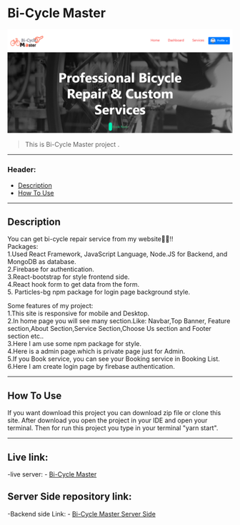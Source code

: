# Bi-Cycle Master

![Project Image](BiCycle-Master.png)

> This is Bi-Cycle Master project .

---

### Header:

- [Description](#description)
- [How To Use](#how-to-use)

---

## Description

You can get bi-cycle repair service from my website🥰🥰!!
<br/>
Packages: <br/>
1.Used React Framework, JavaScript
Language, Node.JS for
Backend, and MongoDB as database. <br/>
2.Firebase for authentication.
<br/>
3.React-bootstrap for style frontend side.
<br/>
4.React hook form to get data from the form. <br/> 5. Particles-bg npm package for login page background style.
<br/>

Some features of my project: <br/>
1.This site is responsive for mobile and Desktop.<br/>
2.In home page you will see many section.Like: Navbar,Top Banner, Feature section,About Section,Service Section,Choose Us section and Footer section etc..<br/>
3.Here I am use some npm package for style.<br/>
4.Here is a admin page.which is private page just for Admin.<br/>
5.If you Book service, you can see your Booking service in Booking List.<br/>
6.Here I am create login page by firebase authentication.<br/>

---

## How To Use

If you want download this project you can download zip file or clone this site.
After download you open the project in your IDE and open your terminal. Then for run this project you type in your terminal "yarn start".

---

## Live link:

-live server: - [Bi-Cycle Master](https://bicycle--master.web.app/)

## Server Side repository link:

-Backend side Link: - [Bi-Cycle Master Server Side](https://github.com/Ahsan-Ullah1871/biCycle-master-server)
